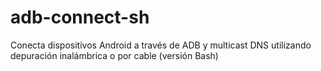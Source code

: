 # adb-connect-sh
Conecta dispositivos Android a través de ADB y multicast DNS utilizando depuración inalámbrica o por cable (versión Bash)
